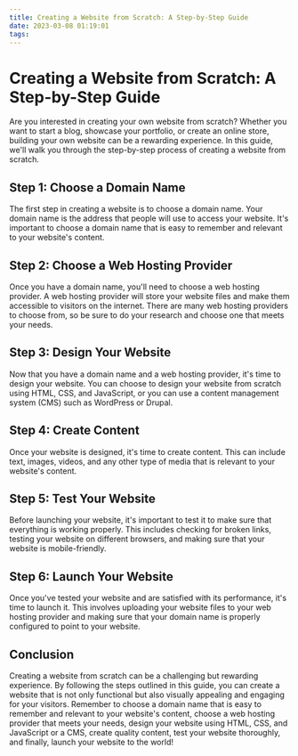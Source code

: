 ```yaml
---
title: Creating a Website from Scratch: A Step-by-Step Guide
date: 2023-03-08 01:19:01
tags:
---
```

# Creating a Website from Scratch: A Step-by-Step Guide

Are you interested in creating your own website from scratch? Whether you want to start a blog, showcase your portfolio, or create an online store, building your own website can be a rewarding experience. In this guide, we'll walk you through the step-by-step process of creating a website from scratch.

## Step 1: Choose a Domain Name

The first step in creating a website is to choose a domain name. Your domain name is the address that people will use to access your website. It's important to choose a domain name that is easy to remember and relevant to your website's content.

## Step 2: Choose a Web Hosting Provider

Once you have a domain name, you'll need to choose a web hosting provider. A web hosting provider will store your website files and make them accessible to visitors on the internet. There are many web hosting providers to choose from, so be sure to do your research and choose one that meets your needs.

## Step 3: Design Your Website

Now that you have a domain name and a web hosting provider, it's time to design your website. You can choose to design your website from scratch using HTML, CSS, and JavaScript, or you can use a content management system (CMS) such as WordPress or Drupal.

## Step 4: Create Content

Once your website is designed, it's time to create content. This can include text, images, videos, and any other type of media that is relevant to your website's content.

## Step 5: Test Your Website

Before launching your website, it's important to test it to make sure that everything is working properly. This includes checking for broken links, testing your website on different browsers, and making sure that your website is mobile-friendly.

## Step 6: Launch Your Website

Once you've tested your website and are satisfied with its performance, it's time to launch it. This involves uploading your website files to your web hosting provider and making sure that your domain name is properly configured to point to your website.

## Conclusion

Creating a website from scratch can be a challenging but rewarding experience. By following the steps outlined in this guide, you can create a website that is not only functional but also visually appealing and engaging for your visitors. Remember to choose a domain name that is easy to remember and relevant to your website's content, choose a web hosting provider that meets your needs, design your website using HTML, CSS, and JavaScript or a CMS, create quality content, test your website thoroughly, and finally, launch your website to the world!